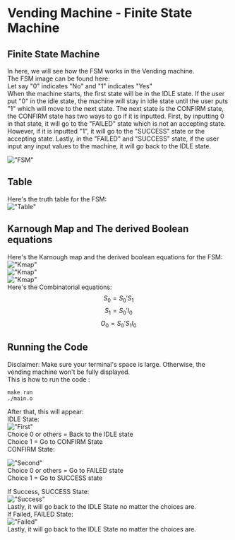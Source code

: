 # Vending Machine - Finite State Machine
## Finite State Machine
In here, we will see how the FSM works in the Vending machine. \
The FSM image can be found here: \
Let say "0" indicates "No" and "1" indicates "Yes" \
When the machine starts, the first state will be in the IDLE state. If the user put "0" in the idle state, the machine will stay in idle state until the user puts "1" which will move to the next state. The next state is the CONFIRM state, the CONFIRM state has two ways to go if it is inputted. First, by inputting 0 in that state, it will go to the "FAILED" state which is not an accepting state. However, if it is inputted "1", it will go to the "SUCCESS" state or the accepting state. Lastly, in the "FAILED" and "SUCCESS" state, if the user input any input values to the machine, it will go back to the IDLE state.

!["FSM"](images/fsm.png)

## Table
Here's the truth table for the FSM: \
!["Table"](images/TruthTable.png)

## Karnough Map and The derived Boolean equations
Here's the Karnough map and the derived boolean equations for the FSM: \
!["Kmap"](images/KMapState0.png) \
!["Kmap"](images/KMapState1.png) \
!["Kmap"](images/KMapOutput0.png) \
Here's the Combinatorial equations:
$$S_0 = S_0'S_1$$
$$S_1 = S_0'I_0$$
$$O_0 = S_0'S_1I_0$$
## Running the Code
Disclaimer: Make sure your terminal's space is large. Otherwise, the vending machine won't be fully displayed.\
This is how to run the code : 
```
make run
./main.o
```

After that, this will appear: \
IDLE State: \
!["First"](images/first.png)
\
Choice 0 or others = Back to the IDLE state\
Choice 1 = Go to CONFIRM State
\
CONFIRM State:

!["Second"](images/second.png) \
Choice 0 or others = Go to FAILED state\
Choice 1 = Go to SUCCESS state

If Success, SUCCESS State: \
!["Success"](images/third.png)
\
Lastly, it will go back to the IDLE State no matter the choices are.
\
If Failed, FAILED State:\
!["Failed"](images/fourth.png)\
Lastly, it will go back to the IDLE State no matter the choices are.

